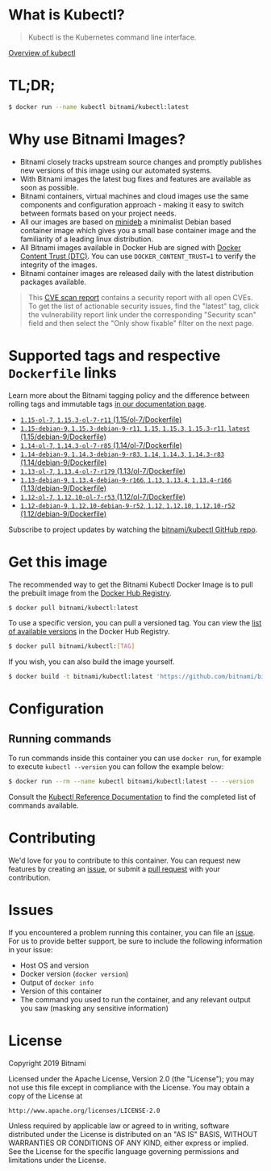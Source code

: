 
# What is Kubectl?

> Kubectl is the Kubernetes command line interface.

[Overview of kubectl](https://kubernetes.io/docs/reference/kubectl/overview/)

# TL;DR;

```bash
$ docker run --name kubectl bitnami/kubectl:latest
```

# Why use Bitnami Images?

* Bitnami closely tracks upstream source changes and promptly publishes new versions of this image using our automated systems.
* With Bitnami images the latest bug fixes and features are available as soon as possible.
* Bitnami containers, virtual machines and cloud images use the same components and configuration approach - making it easy to switch between formats based on your project needs.
* All our images are based on [minideb](https://github.com/bitnami/minideb) a minimalist Debian based container image which gives you a small base container image and the familiarity of a leading linux distribution.
* All Bitnami images available in Docker Hub are signed with [Docker Content Trust (DTC)](https://docs.docker.com/engine/security/trust/content_trust/). You can use `DOCKER_CONTENT_TRUST=1` to verify the integrity of the images.
* Bitnami container images are released daily with the latest distribution packages available.


> This [CVE scan report](https://quay.io/repository/bitnami/kubectl?tab=tags) contains a security report with all open CVEs. To get the list of actionable security issues, find the "latest" tag, click the vulnerability report link under the corresponding "Security scan" field and then select the "Only show fixable" filter on the next page.

# Supported tags and respective `Dockerfile` links

Learn more about the Bitnami tagging policy and the difference between rolling tags and immutable tags [in our documentation page](https://docs.bitnami.com/containers/how-to/understand-rolling-tags-containers/).


* [`1.15-ol-7`, `1.15.3-ol-7-r11` (1.15/ol-7/Dockerfile)](https://github.com/bitnami/bitnami-docker-kubectl/blob/1.15.3-ol-7-r11/1.15/ol-7/Dockerfile)
* [`1.15-debian-9`, `1.15.3-debian-9-r11`, `1.15`, `1.15.3`, `1.15.3-r11`, `latest` (1.15/debian-9/Dockerfile)](https://github.com/bitnami/bitnami-docker-kubectl/blob/1.15.3-debian-9-r11/1.15/debian-9/Dockerfile)
* [`1.14-ol-7`, `1.14.3-ol-7-r85` (1.14/ol-7/Dockerfile)](https://github.com/bitnami/bitnami-docker-kubectl/blob/1.14.3-ol-7-r85/1.14/ol-7/Dockerfile)
* [`1.14-debian-9`, `1.14.3-debian-9-r83`, `1.14`, `1.14.3`, `1.14.3-r83` (1.14/debian-9/Dockerfile)](https://github.com/bitnami/bitnami-docker-kubectl/blob/1.14.3-debian-9-r83/1.14/debian-9/Dockerfile)
* [`1.13-ol-7`, `1.13.4-ol-7-r179` (1.13/ol-7/Dockerfile)](https://github.com/bitnami/bitnami-docker-kubectl/blob/1.13.4-ol-7-r179/1.13/ol-7/Dockerfile)
* [`1.13-debian-9`, `1.13.4-debian-9-r166`, `1.13`, `1.13.4`, `1.13.4-r166` (1.13/debian-9/Dockerfile)](https://github.com/bitnami/bitnami-docker-kubectl/blob/1.13.4-debian-9-r166/1.13/debian-9/Dockerfile)
* [`1.12-ol-7`, `1.12.10-ol-7-r53` (1.12/ol-7/Dockerfile)](https://github.com/bitnami/bitnami-docker-kubectl/blob/1.12.10-ol-7-r53/1.12/ol-7/Dockerfile)
* [`1.12-debian-9`, `1.12.10-debian-9-r52`, `1.12`, `1.12.10`, `1.12.10-r52` (1.12/debian-9/Dockerfile)](https://github.com/bitnami/bitnami-docker-kubectl/blob/1.12.10-debian-9-r52/1.12/debian-9/Dockerfile)

Subscribe to project updates by watching the [bitnami/kubectl GitHub repo](https://github.com/bitnami/bitnami-docker-kubectl).

# Get this image

The recommended way to get the Bitnami Kubectl Docker Image is to pull the prebuilt image from the [Docker Hub Registry](https://hub.docker.com/r/bitnami/kubectl).

```bash
$ docker pull bitnami/kubectl:latest
```

To use a specific version, you can pull a versioned tag. You can view the [list of available versions](https://hub.docker.com/r/bitnami/kubectl/tags/) in the Docker Hub Registry.

```bash
$ docker pull bitnami/kubectl:[TAG]
```

If you wish, you can also build the image yourself.

```bash
$ docker build -t bitnami/kubectl:latest 'https://github.com/bitnami/bitnami-docker-kubectl.git#master:1.15/debian-9'
```

# Configuration

## Running commands

To run commands inside this container you can use `docker run`, for example to execute `kubectl --version` you can follow the example below:

```bash
$ docker run --rm --name kubectl bitnami/kubectl:latest -- --version
```

Consult the [Kubectl Reference Documentation](https://kubernetes.io/docs/reference/generated/kubectl/kubectl-commands) to find the completed list of commands available.

# Contributing

We'd love for you to contribute to this container. You can request new features by creating an [issue](https://github.com/bitnami/bitnami-docker-kubectl/issues), or submit a [pull request](https://github.com/bitnami/bitnami-docker-kubectl/pulls) with your contribution.

# Issues

If you encountered a problem running this container, you can file an [issue](https://github.com/bitnami/bitnami-docker-kubectl/issues). For us to provide better support, be sure to include the following information in your issue:

- Host OS and version
- Docker version (`docker version`)
- Output of `docker info`
- Version of this container
- The command you used to run the container, and any relevant output you saw (masking any sensitive information)

# License

Copyright 2019 Bitnami

Licensed under the Apache License, Version 2.0 (the "License");
you may not use this file except in compliance with the License.
You may obtain a copy of the License at

    http://www.apache.org/licenses/LICENSE-2.0

Unless required by applicable law or agreed to in writing, software
distributed under the License is distributed on an "AS IS" BASIS,
WITHOUT WARRANTIES OR CONDITIONS OF ANY KIND, either express or implied.
See the License for the specific language governing permissions and
limitations under the License.
